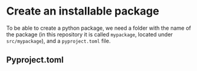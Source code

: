 # Create an installable package

To be able to create a python package, we need a folder with the name of the package (in this repository it is called `mypackage`, located under `src/mypackage`), and a `pyproject.toml` file.


## Pyproject.toml


